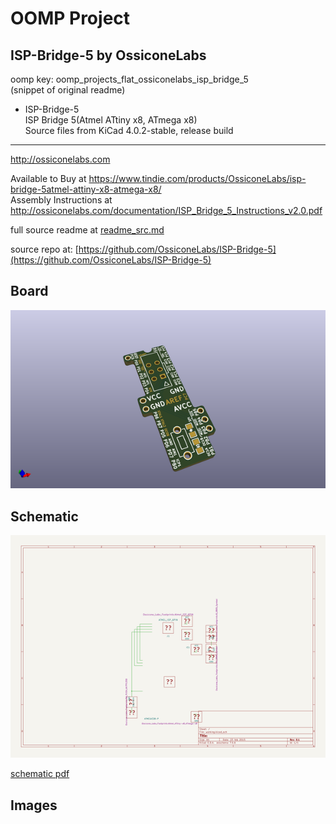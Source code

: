 # OOMP Project  
## ISP-Bridge-5  by OssiconeLabs  
  
oomp key: oomp_projects_flat_ossiconelabs_isp_bridge_5  
(snippet of original readme)  
  
- ISP-Bridge-5  
ISP Bridge 5(Atmel ATtiny x8, ATmega x8)    
Source files from KiCad 4.0.2-stable, release build  
  
-----  
http://ossiconelabs.com    
  
Available to Buy at https://www.tindie.com/products/OssiconeLabs/isp-bridge-5atmel-attiny-x8-atmega-x8/    
Assembly Instructions at http://ossiconelabs.com/documentation/ISP_Bridge_5_Instructions_v2.0.pdf    
  
  full source readme at [readme_src.md](readme_src.md)  
  
source repo at: [https://github.com/OssiconeLabs/ISP-Bridge-5](https://github.com/OssiconeLabs/ISP-Bridge-5)  
## Board  
  
[![working_3d.png](working_3d_600.png)](working_3d.png)  
## Schematic  
  
[![working_schematic.png](working_schematic_600.png)](working_schematic.png)  
  
[schematic pdf](working_schematic.pdf)  
## Images  
